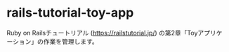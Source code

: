 # rails-tutorial-toy-app
Ruby on Railsチュートリアル (https://railstutorial.jp/) の第2章「Toyアプリケーション」の作業を管理します。
